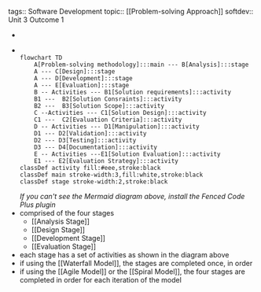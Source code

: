 tags:: Software Development
topic:: [[Problem-solving Approach]]
softdev:: Unit 3 Outcome 1

-
- ```mermaid
  
  flowchart TD
      A[Problem-solving methodology]:::main --- B[Analysis]:::stage
      A --- C[Design]:::stage
      A --- D[Development]:::stage
      A --- E[Evaluation]:::stage
      B -- Activities --- B1[Solution requirements]:::activity
      B1 ---  B2[Solution Consraints]:::activity
      B2 ---  B3[Solution Scope]:::activity
      C --Activities --- C1[Solution Design]:::activity
      C1 ---  C2[Evaluation Criteria]:::activity
      D -- Activities --- D1[Manipulation]:::activity
      D1 --- D2[Validation]:::activity
      D2 --- D3[Testing]:::activity
      D3 --- D4[Documentation]:::activity
      E -- Activities ---E1[Solution Evaluation]:::activity
      E1 --- E2[Evaluation Strategy]:::activity
  classDef activity fill:#eee,stroke:black
  classDef main stroke-width:3,fill:white,stroke:black
  classDef stage stroke-width:2,stroke:black
  ```
  *If you can't see the Mermaid diagram above, install the Fenced Code Plus plugin*
- comprised of the four stages
	- [[Analysis Stage]]
	- [[Design Stage]]
	- [[Development Stage]]
	- [[Evaluation Stage]]
- each stage has a set of activities as shown in the diagram above
- if using the [[Waterfall Model]], the stages are completed once, in order
- if using the [[Agile Model]] or the [[Spiral Model]], the four stages are completed in order for each iteration of the model